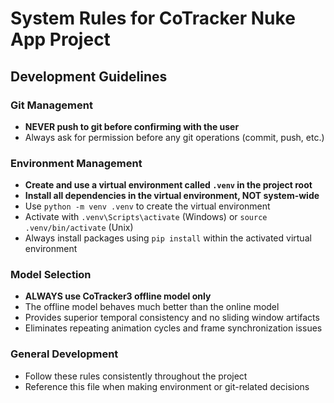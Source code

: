 # System Rules for CoTracker Nuke App Project

## Development Guidelines

### Git Management
- **NEVER push to git before confirming with the user**
- Always ask for permission before any git operations (commit, push, etc.)

### Environment Management
- **Create and use a virtual environment called `.venv` in the project root**
- **Install all dependencies in the virtual environment, NOT system-wide**
- Use `python -m venv .venv` to create the virtual environment
- Activate with `.venv\Scripts\activate` (Windows) or `source .venv/bin/activate` (Unix)
- Always install packages using `pip install` within the activated virtual environment

### Model Selection
- **ALWAYS use CoTracker3 offline model only**
- The offline model behaves much better than the online model
- Provides superior temporal consistency and no sliding window artifacts
- Eliminates repeating animation cycles and frame synchronization issues

### General Development
- Follow these rules consistently throughout the project
- Reference this file when making environment or git-related decisions

